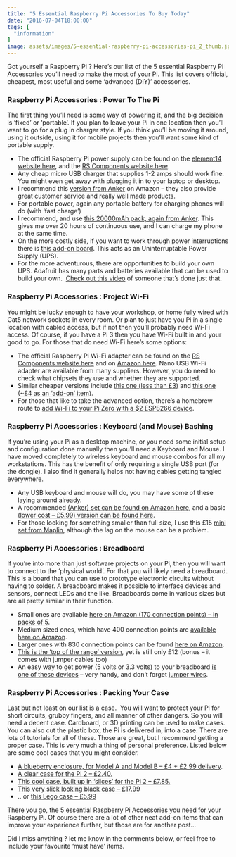 ```yaml
---
title: "5 Essential Raspberry Pi Accessories To Buy Today"
date: "2016-07-04T18:00:00"
tags: [
  "information"
]
image: assets/images/5-essential-raspberry-pi-accessories-pi_2_thumb.jpg
---
```

Got yourself a Raspberry Pi ? Here’s our list of the 5 essential Raspberry Pi Accessories you’ll need to make the most of your Pi. This list covers official, cheapest, most useful and some ‘advanced (DIY)’ accessories.

### Raspberry Pi Accessories : Power To The Pi

The first thing you’ll need is some way of powering it, and the big decision is ‘fixed’ or ‘portable’. If you plan to leave your Pi in one location then you’ll want to go for a plug in charger style. If you think you’ll be moving it around, using it outside, using it for mobile projects then you’ll want some kind of portable supply.

-   The official Raspberry Pi power supply can be found on the [element14 website here](https://www.element14.com/community/view-product.jspa?fsku=2520785&nsku=77Y6535&COM=noscript), and the [RS Components website here](http://uk.rs-online.com/web/p/plug-in-power-supply/9098126/).
-   Any cheap micro USB charger that supplies 1-2 amps should work fine. You might even get away with plugging it in to your laptop or desktop.
-   I recommend this [version from Anker](http://amzn.to/29ijkFU) on Amazon – they also provide great customer service and really well made products.
-   For portable power, again any portable battery for charging phones will do (with ‘fast charge’)
-   I recommend, and use [this 20000mAh pack, again from Anker](http://amzn.to/29h7HAE). This gives me over 20 hours of continuous use, and I can charge my phone at the same time.
-   On the more costly side, if you want to work through power interruptions there is [this add-on board](http://amzn.to/29eRruK). This acts as an Uninterruptable Power Supply (UPS).
-   For the more adventurous, there are opportunities to build your own UPS. Adafruit has many parts and batteries available that can be used to build your own.  [Check out this video](https://www.youtube.com/watch?v=VgClf_95OTg) of someone that’s done just that.

### Raspberry Pi Accessories : Project Wi-Fi

You might be lucky enough to have your workshop, or home fully wired with Cat5 network sockets in every room. Or plan to just have you Pi in a single location with cabled access, but if not then you’ll probably need Wi-Fi access. Of course, if you have a Pi 3 then you have Wi-Fi built in and your good to go. For those that do need Wi-Fi here’s some options:

-   The official Raspberry Pi Wi-Fi adapter can be found on the [RS Components website here](http://uk.rs-online.com/web/p/wireless-adapters/8920012/) and on [Amazon here](http://amzn.to/29eyNmT). Nano USB Wi-Fi adapter are available from many suppliers. However, you do need to check what chipsets they use and whether they are supported.
-   Similar cheaper versions include [this one (less than £3)](http://amzn.to/29qyhqq) and [this one (~£4 as an ‘add-on’ item)](http://amzn.to/29ezyN0).
-   For those that like to take the advanced option, there’s a homebrew route to [add Wi-Fi to your Pi Zero with a $2 ESP8266 device](http://hackaday.com/2015/12/09/raspberry-pi-wifi-through-sdio/).

### Raspberry Pi Accessories : Keyboard (and Mouse) Bashing

If you’re using your Pi as a desktop machine, or you need some initial setup and configuration done manually then you’ll need a Keyboard and Mouse. I have moved completely to wireless keyboard and mouse combos for all my workstations. This has the benefit of only requiring a single USB port (for the dongle). I also find it generally helps not having cables getting tangled everywhere.

-   Any USB keyboard and mouse will do, you may have some of these laying around already.
-   A recommended [(Anker) set can be found on Amazon here](http://amzn.to/29g1b8z), and a basic [(lower cost – £5.99) version can be found here](http://amzn.to/29g1iks).
-   For those looking for something smaller than full size, I use this £15 [mini set from Maplin](http://www.maplin.co.uk/p/maplin-mini-wireless-deskset-n69jx), although the lag on the mouse can be a problem.

### Raspberry Pi Accessories : Breadboard

If you’re into more than just software projects on your Pi, then you will want to connect to the ‘physical world’. For that you will likely need a breadboard. This is a board that you can use to prototype electronic circuits without having to solder. A breadboard makes it possible to interface devices and sensors, connect LEDs and the like. Breadboards come in various sizes but are all pretty similar in their function.

-   Small ones are available [here on Amazon (170 connection points) – in packs of 5](http://amzn.to/29fe9qB).
-   Medium sized ones, which have 400 connection points are [available here on Amazon](http://amzn.to/29iArJo).
-   Larger ones with 830 connection points can be found [here on Amazon](http://amzn.to/29fe3Pz).
-   [This is the ‘top of the range’ version](http://amzn.to/29feDNw), yet is still only £12 (bonus – it comes with jumper cables too)
-   An easy way to get power (5 volts or 3.3 volts) to your breadboard [is one of these devices](http://amzn.to/29sP7Vs) – very handy, and don’t forget [jumper wires](http://amzn.to/29fffCQ).

### Raspberry Pi Accessories : Packing Your Case

Last but not least on our list is a case.  You will want to protect your Pi for short circuits, grubby fingers, and all manner of other dangers. So you will need a decent case. Cardboard, or 3D printing can be used to make cases. You can also cut the plastic box, the Pi is delivered in, into a case. There are lots of tutorials for all of these. Those are great, but I recommend getting a proper case. This is very much a thing of personal preference. Listed below are some cool cases that you might consider.

-   [A blueberry enclosure, for Model A and Model B – £4 + £2.99 delivery](http://amzn.to/29gSZUU).
-   [A clear case for the Pi 2 – £2.40.](http://amzn.to/29gTnmz)
-   [This cool case, built up in ‘slices’ for the Pi 2 – £7.85.](http://amzn.to/29k3vyt)
-   [This very slick looking black case – £17.99](http://amzn.to/29l9Irn)
-   .. or [this Lego case – £5.99](http://amzn.to/29gUGl6)

There you go, the 5 essential Raspberry Pi Accessories you need for your Raspberry Pi. Of course there are a lot of other neat add-on items that can improve your experience further, but those are for another post…

Did I miss anything ? let me know in the comments below, or feel free to include your favourite ‘must have’ items.
